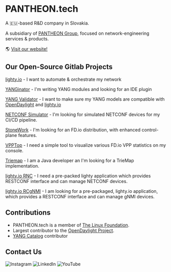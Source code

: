 # PANTHEON.tech 

A 🇪🇺-based R&D company in Slovakia.

A subsidiary of [PANTHEON Group](https://pantheon.sk), focused on network-engineering services & products.

🌎 [Visit our website!](https://pantheon.tech)

## Our Open-Source Gitlab Projects

[lighty.io](https://lighty.io) - I want to automate & orchestrate my network

[YANGinator](https://github.com/PANTHEONtech/YANGinator) - I'm writing YANG modules and looking for an IDE plugin 

[YANG Validator](https://github.com/PANTHEONtech/lighty-yang-validator) - I want to make sure my YANG models are compatible with [OpenDaylight](https://opendaylight.org/) and [lighty.io](https://lighty.io) 

[NETCONF Simulator](https://github.com/PANTHEONtech/lighty-netconf-simulator) - I'm looking for simulated NETCONF devices for my CI/CD pipeline. 

[StoneWork](https://github.com/PANTHEONtech/StoneWork) - I'm looking for an FD.io distribution, with enhanced control-plane features. 

[VPPTop](https://github.com/PANTHEONtech/vpptop) - I need a simple tool to visualize various FD.io VPP statistics on my console. 

[Triemap](https://github.com/PANTHEONtech/triemap) - I am a Java developer an I'm looking for a TrieMap implementation. 

[lighty.io RNC](https://github.com/PANTHEONtech/lighty/tree/master/lighty-applications/lighty-rnc-app-aggregator) - I need a pre-packed lighty application which provides RESTCONF interface and can manage NETCONF devices. 

[lighty.io RCgNMI](https://github.com/PANTHEONtech/lighty/tree/master/lighty-applications/lighty-rcgnmi-app-aggregator) - I am looking for a pre-packaged, lighty.io application, which provides a RESTCONF interface and can manage gNMI devices. 

## Contributions

- PANTHEON.tech is a member of [The Linux Foundation](https://linuxfoundation.org/). 
- Largest contributor to the [OpenDaylight Project](https://www.opendaylight.org/).
- [YANG Catalog](https://github.com/YangCatalog) contributor

## Contact Us

![Instagram](https://img.shields.io/badge/Instagram-%23E4405F.svg?style=for-the-badge&logo=Instagram&logoColor=white) ![LinkedIn](https://img.shields.io/badge/linkedin-%230077B5.svg?style=for-the-badge&logo=linkedin&logoColor=white) ![YouTube](https://img.shields.io/badge/YouTube-%23FF0000.svg?style=for-the-badge&logo=YouTube&logoColor=white)